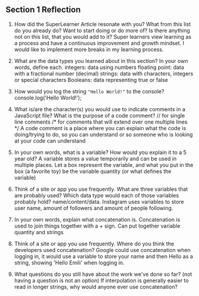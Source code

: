 ## Section 1 Reflection

1. How did the SuperLearner Article resonate with you? What from this list do you already do? Want to start doing or do more of? Is there anything not on this list, that you would add to it?
Super learners view learning as a process and have a continuous improvement and growth mindset. I would like to implement more breaks in my learning process.


2. What are the data types you learned about in this section? In your own words, define each.
integers: data using numbers
floating point: data with a fractional number (decimal)
strings: data with characters, integers or special characters
Booleans: data representing true or false


3. How would you log the string `"Hello World!"` to the console?
console.log('Hello World!');


4. What is/are the character(s) you would use to indicate comments in a JavaScript file? What is the purpose of a code comment?
// for single line comments
/* for comments that will extend over one multiple lines */
A code comment is a place where you can explain what the code is doing/trying to do, so you can understand or so someone who is looking at your code can understand


5. In your own words, what is a variable? How would you explain it to a 5 year old?
A variable stores a value temporarily and can be used in multiple places. Let a box represent the variable, and what you put in the box (a favorite toy) be the variable quantity (or what defines the variable)

6. Think of a site or app you use frequently. What are three variables that are probably used? Which data type would each of those variables probably hold?
name/content/data. Instagram uses variables to store user name, amount of followers and amount of people following.

7. In your own words, explain what concatenation is.
Concatenation is used to join things together with a + sign. Can put together variable quantity and strings


8. Think of a site or app you use frequently. Where do you think the developers used concatenation?
Google could use concatenation when logging in, it would use a variable to store your name and then Hello as a string, showing 'Hello Emili' when logging in. 

9. What questions do you still have about the work we've done so far? (not having a question is not an option)
If interpolation is generally easier to read in longer strings, why would anyone ever use concatenation?
